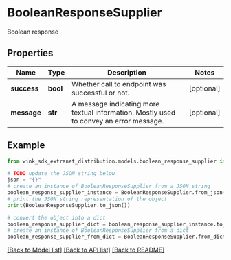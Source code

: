 # BooleanResponseSupplier

Boolean response

## Properties

Name | Type | Description | Notes
------------ | ------------- | ------------- | -------------
**success** | **bool** | Whether call to endpoint was successful or not. | [optional] 
**message** | **str** | A message indicating more textual information. Mostly used to convey an error message. | [optional] 

## Example

```python
from wink_sdk_extranet_distribution.models.boolean_response_supplier import BooleanResponseSupplier

# TODO update the JSON string below
json = "{}"
# create an instance of BooleanResponseSupplier from a JSON string
boolean_response_supplier_instance = BooleanResponseSupplier.from_json(json)
# print the JSON string representation of the object
print(BooleanResponseSupplier.to_json())

# convert the object into a dict
boolean_response_supplier_dict = boolean_response_supplier_instance.to_dict()
# create an instance of BooleanResponseSupplier from a dict
boolean_response_supplier_from_dict = BooleanResponseSupplier.from_dict(boolean_response_supplier_dict)
```
[[Back to Model list]](../README.md#documentation-for-models) [[Back to API list]](../README.md#documentation-for-api-endpoints) [[Back to README]](../README.md)


